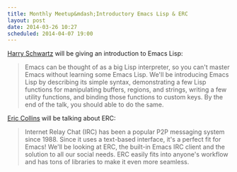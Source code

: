 ```yaml
---
title: Monthly Meetup&mdash;Introductory Emacs Lisp & ERC
layout: post
date: 2014-03-26 10:27
scheduled: 2014-04-07 19:00
---
```


[Harry Schwartz] will be giving an introduction to Emacs Lisp:

> Emacs can be thought of as a big Lisp interpreter, so you can't master Emacs without learning some Emacs Lisp. We'll be introducing Emacs Lisp by describing its simple syntax, demonstrating a few Lisp functions for manipulating buffers, regions, and strings, writing a few utility functions, and binding those functions to custom keys. By the end of the talk, you should able to do the same.

[Eric Collins] will be talking about ERC:

> Internet Relay Chat (IRC) has been a popular P2P messaging system since 1988. Since it uses a text-based interface, it's a perfect fit for Emacs! We'll be looking at ERC, the built-in Emacs IRC client and the solution to all our social needs. ERC easily fits into anyone's workflow and has tons of libraries to make it even more seamless.

[Harry Schwartz]: http://harryrschwartz.com
[Eric Collins]: http://tabfugni.cc
